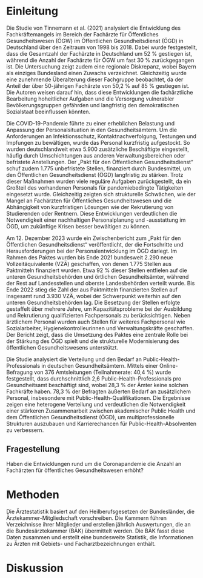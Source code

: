 
# Einleitung
Die Studie von Tinnemann et al. (2021) analysiert die Entwicklung des Fachkräftemangels im Bereich der Fachärzte für Öffentliches Gesundheitswesen (ÖGW) im Öffentlichen Gesundheitsdienst (ÖGD) in Deutschland über den Zeitraum von 1998 bis 2018. Dabei wurde festgestellt, dass die Gesamtzahl der Fachärzte in Deutschland um 52 % gestiegen ist, während die Anzahl der Fachärzte für ÖGW um fast 30 % zurückgegangen ist. Die Untersuchung zeigt zudem eine regionale Diskrepanz, wobei Bayern als einziges Bundesland einen Zuwachs verzeichnet. Gleichzeitig wurde eine zunehmende Überalterung dieser Fachgruppe beobachtet, da der Anteil der über 50-jährigen Fachärzte von 50,2 % auf 85 % gestiegen ist. Die Autoren weisen darauf hin, dass diese Entwicklungen die fachärztliche Bearbeitung hoheitlicher Aufgaben und die Versorgung vulnerabler Bevölkerungsgruppen gefährden und langfristig den demokratischen Sozialstaat beeinflussen könnten.

Die COVID-19-Pandemie führte zu einer erheblichen Belastung und Anpassung der Personalsituation in den Gesundheitsämtern. Um die Anforderungen an Infektionsschutz, Kontaktnachverfolgung, Testungen und Impfungen zu bewältigen, wurde das Personal kurzfristig aufgestockt. So wurden deutschlandweit etwa 5.900 zusätzliche Beschäftigte eingestellt, häufig durch Umschichtungen aus anderen Verwaltungsbereichen oder befristete Anstellungen. Der „Pakt für den Öffentlichen Gesundheitsdienst“ schuf zudem 1.775 unbefristete Stellen, finanziert durch Bundesmittel, um den Öffentlichen Gesundheitsdienst (ÖGD) langfristig zu stärken. Trotz dieser Maßnahmen wurden viele reguläre Aufgaben zurückgestellt, da ein Großteil des vorhandenen Personals für pandemiebedingte Tätigkeiten eingesetzt wurde. Gleichzeitig zeigten sich strukturelle Schwächen, wie der Mangel an Fachärzten für Öffentliches Gesundheitswesen und die Abhängigkeit von kurzfristigen Lösungen wie der Rekrutierung von Studierenden oder Rentnern. Diese Entwicklungen verdeutlichen die Notwendigkeit einer nachhaltigen Personalplanung und -ausstattung im ÖGD, um zukünftige Krisen besser bewältigen zu können.

Am 12. Dezember 2023 wurde ein Zwischenbericht zum „Pakt für den Öffentlichen Gesundheitsdienst“ veröffentlicht, der die Fortschritte und Herausforderungen bei der Personalentwicklung im ÖGD darlegt. Im Rahmen des Paktes wurden bis Ende 2021 bundesweit 2.290 neue Vollzeitäquivalente (VZÄ) geschaffen, von denen 1.775 Stellen aus Paktmitteln finanziert wurden. Etwa 92 % dieser Stellen entfielen auf die unteren Gesundheitsbehörden und örtlichen Gesundheitsämter, während der Rest auf Landesstellen und oberste Landesbehörden verteilt wurde. Bis Ende 2022 stieg die Zahl der aus Paktmitteln finanzierten Stellen auf insgesamt rund 3.930 VZÄ, wobei der Schwerpunkt weiterhin auf den unteren Gesundheitsbehörden lag. Die Besetzung der Stellen erfolgte gestaffelt über mehrere Jahre, um Kapazitätsprobleme bei der Ausbildung und Rekrutierung qualifizierten Fachpersonals zu berücksichtigen. Neben ärztlichem Personal wurden auch Stellen für weiteres Fachpersonal wie Sozialarbeiter, Hygienekontrolleurinnen und Verwaltungskräfte geschaffen. Der Bericht zeigt, dass die Umsetzung des Paktes eine zentrale Rolle bei der Stärkung des ÖGD spielt und die strukturelle Modernisierung des öffentlichen Gesundheitswesens unterstützt.

Die Studie analysiert die Verteilung und den Bedarf an Public-Health-Professionals in deutschen Gesundheitsämtern. Mittels einer Online-Befragung von 376 Amtsleitungen (Teilnahmerate: 40,4 %) wurde festgestellt, dass durchschnittlich 2,6 Public-Health-Professionals pro Gesundheitsamt beschäftigt sind, wobei 28,3 % der Ämter keine solchen Fachkräfte haben. 78,3 % der Befragten äußerten Bedarf an zusätzlichem Personal, insbesondere mit Public-Health-Qualifikationen. Die Ergebnisse zeigen eine heterogene Verteilung und verdeutlichen die Notwendigkeit einer stärkeren Zusammenarbeit zwischen akademischer Public Health und dem Öffentlichen Gesundheitsdienst (ÖGD), um multiprofessionelle Strukturen auszubauen und Karrierechancen für Public-Health-Absolventen zu verbessern.

## Fragestellung
Haben die Entwicklungen rund um die Coronapandemie die Anzahl an Fachärzten für öffentliches Gesundheitswesen erhöht?

# Methoden
Die Ärztestatistik basiert auf den Heilberufsgesetzen der Bundesländer, die Ärztekammer-Mitgliedschaft vorschreiben. Die Kammern führen Verzeichnisse ihrer Mitglieder und erstellen jährlich Auswertungen, die an die Bundesärztekammer (BÄK) übermittelt werden. Die BÄK fasst diese Daten zusammen und erstellt eine bundesweite Statistik, die Informationen zu Ärzten mit Gebiets- und Facharztbezeichnungen enthält.


# Diskussion
